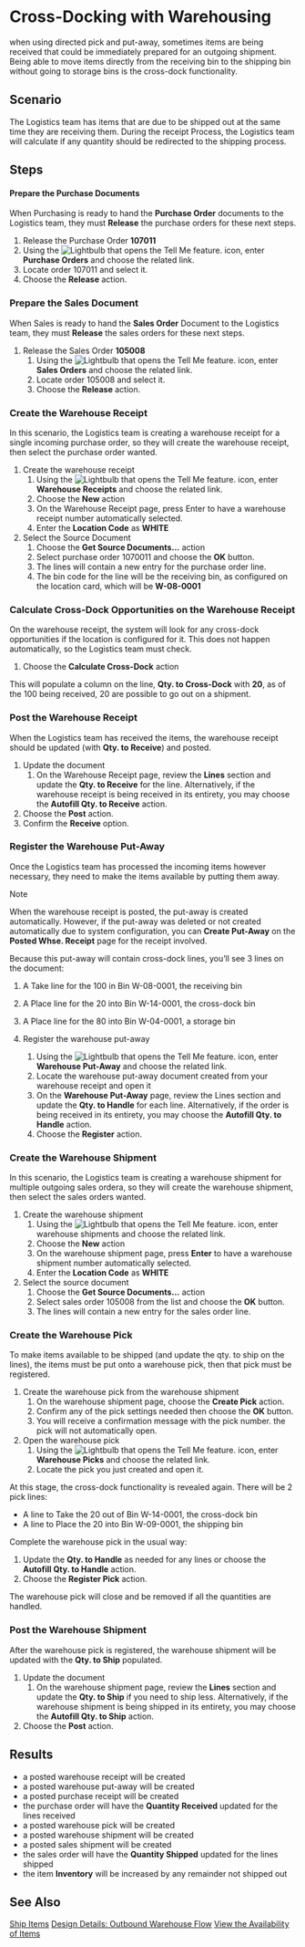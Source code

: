 # Cross-Docking with Warehousing
when using directed pick and put-away, sometimes items are being received that could be immediately prepared for an outgoing shipment. Being able to move items directly from the receiving bin to the shipping bin without going to storage bins is the cross-dock functionality.

## Scenario
The Logistics team has items that are due to be shipped out at the same time they are receiving them. During the receipt Process, the Logistics team will calculate if any quantity should be redirected to the shipping process.

## Steps

#### Prepare the Purchase Documents
When Purchasing is ready to hand the **Purchase Order** documents to the Logistics team, they must **Release** the purchase orders for these next steps.

1.  Release the Purchase Order **107011**
2.  Using the ![Lightbulb that opens the Tell Me feature.](../../../media/ui-search/search_small.png "Tell me what you want to do") icon, enter **Purchase Orders** and choose the related link.
3.  Locate order 107011 and select it.
4.  Choose the **Release** action.

### Prepare the Sales Document
When Sales is ready to hand the **Sales Order** Document to the Logistics team, they must **Release** the sales orders for these next steps.

1.  Release the Sales Order **105008**
    1.  Using the ![Lightbulb that opens the Tell Me feature.](../../../media/ui-search/search_small.png "Tell me what you want to do") icon, enter **Sales Orders** and choose the related link.
    2.  Locate order 105008 and select it.
    3.  Choose the **Release** action.

### Create the Warehouse Receipt
In this scenario, the Logistics team is creating a warehouse receipt for a single incoming purchase order, so they will create the warehouse receipt, then select the purchase order wanted.

1.  Create the warehouse receipt
    1. Using the ![Lightbulb that opens the Tell Me feature.](../../../media/ui-search/search_small.png "Tell me what you want to do") icon, enter **Warehouse Receipts** and choose the related link.
    2. Choose the **New** action
    3. On the Warehouse Receipt page, press Enter to have a warehouse receipt number automatically selected.
    4. Enter the **Location Code** as **WHITE**
2.  Select the Source Document
    1. Choose the **Get Source Documents...** action
    2. Select purchase order 1070011 and choose the **OK** button.
    3. The lines will contain a new entry for the purchase order line.
    4. The bin code for the line will be the receiving bin, as configured on the location card, which will be **W-08-0001**

### Calculate Cross-Dock Opportunities on the Warehouse Receipt
On the warehouse receipt, the system will look for any cross-dock opportunities if the location is configured for it.  This does not happen automatically, so the Logistics team must check.

1. Choose the **Calculate Cross-Dock** action

This will populate a column on the line, **Qty. to Cross-Dock** with **20**, as of the 100 being received, 20 are possible to go out on a shipment.

### Post the Warehouse Receipt
When the Logistics team has received the items, the warehouse receipt should be updated (with **Qty. to Receive**) and posted.

1. Update the document
	1. On the Warehouse Receipt page, review the **Lines** section and update the **Qty. to Receive** for the line. Alternatively, if the warehouse receipt is being received in its entirety, you may choose the **Autofill Qty. to Receive** action.
2.  Choose the **Post** action.
3.  Confirm the **Receive** option.

### Register the Warehouse Put-Away
Once the Logistics team has processed the incoming items however necessary, they need to make the items available by putting them away.

> [!NOTE]
>  When the warehouse receipt is posted, the put-away is created automatically. However, if the put-away was deleted or not created automatically due to system configuration, you can **Create Put-Away** on the **Posted Whse. Receipt** page for the receipt involved.

Because this put-away will contain cross-dock lines, you’ll see 3 lines on the document:
1.  A Take line for the 100 in Bin W-08-0001, the receiving bin
2.  A Place line for the 20 into Bin W-14-0001, the cross-dock bin
3.  A Place line for the 80 into Bin W-04-0001, a storage bin

1.  Register the warehouse put-away
    1.  Using the ![Lightbulb that opens the Tell Me feature.](../../../media/ui-search/search_small.png "Tell me what you want to do") icon, enter **Warehouse Put-Away** and choose the related link.
    2.  Locate the warehouse put-away document created from your warehouse receipt and open it
    3.  On the **Warehouse Put-Away** page, review the Lines section and update the **Qty. to Handle** for each line. Alternatively, if the order is being received in its entirety, you may choose the **Autofill Qty. to Handle** action.
    4.  Choose the **Register** action.

### Create the Warehouse Shipment
In this scenario, the Logistics team is creating a warehouse shipment for multiple outgoing sales ordera, so they will create the warehouse shipment, then select the sales orders wanted.

1.  Create the warehouse shipment
    1.  Using the ![Lightbulb that opens the Tell Me feature.](../../../media/ui-search/search_small.png "Tell me what you want to do") icon, enter warehouse shipments and choose the related link.
    2.  Choose the **New** action
    3.  On the warehouse shipment page, press **Enter** to have a warehouse shipment number automatically selected.
    4.  Enter the **Location Code** as **WHITE**
2.  Select the source document
    1.  Choose the **Get Source Documents...** action
    2.  Select sales order 105008 from the list and choose the **OK** button.
    3.  The lines will contain a new entry for the sales order line.

### Create the Warehouse Pick
To make items available to be shipped (and update the qty. to ship on the lines), the items must be put onto a warehouse pick, then that pick must be registered.

1.  Create the warehouse pick from the warehouse shipment
    1.  On the warehouse shipment page, choose the **Create Pick** action.
    2.  Confirm any of the pick settings needed then choose the **OK** button.
    3.  You will receive a confirmation message with the pick number. the pick will not automatically open.
2.  Open the warehouse pick
    1.  Using the ![Lightbulb that opens the Tell Me feature.](../../../media/ui-search/search_small.png "Tell me what you want to do") icon, enter **Warehouse Picks** and choose the related link.
    2.  Locate the pick you just created and open it.
    
At this stage, the cross-dock functionality is revealed again. There will be 2 pick lines:
- A line to Take the 20 out of Bin W-14-0001, the cross-dock bin
- A line to Place the 20 into Bin W-09-0001, the shipping bin
    
Complete the warehouse pick in the usual way:
1.  Update the **Qty. to Handle** as needed for any lines or choose the **Autofill Qty. to Handle** action.
2.  Choose the **Register Pick** action.

The warehouse pick will close and be removed if all the quantities are handled.

### Post the Warehouse Shipment
After the warehouse pick is registered, the warehouse shipment will be updated with the **Qty. to Ship** populated.
1.  Update the document
	1. On the warehouse shipment page, review the **Lines** section and update the **Qty. to Ship** if you need to ship less. Alternatively, if the warehouse shipment is being shipped in its entirety, you may choose the **Autofill Qty. to Ship** action.
2.  Choose the **Post** action.

## Results
- a posted warehouse receipt will be created
- a posted warehouse put-away will be created    
- a posted purchase receipt will be created    
- the purchase order will have the **Quantity Received** updated for the lines received
- a posted warehouse pick will be created
- a posted warehouse shipment will be created
- a posted sales shipment will be created
- the sales order will have the **Quantity Shipped** updated for the lines shipped
- the item **Inventory** will be increased by any remainder not shipped out

## See Also
[Ship Items](../../../warehouse-how-ship-items.md)
[Design Details: Outbound Warehouse Flow](../../../design-details-outbound-warehouse-flow.md)
[View the Availability of Items](../../../inventory-how-availability-overview.md)